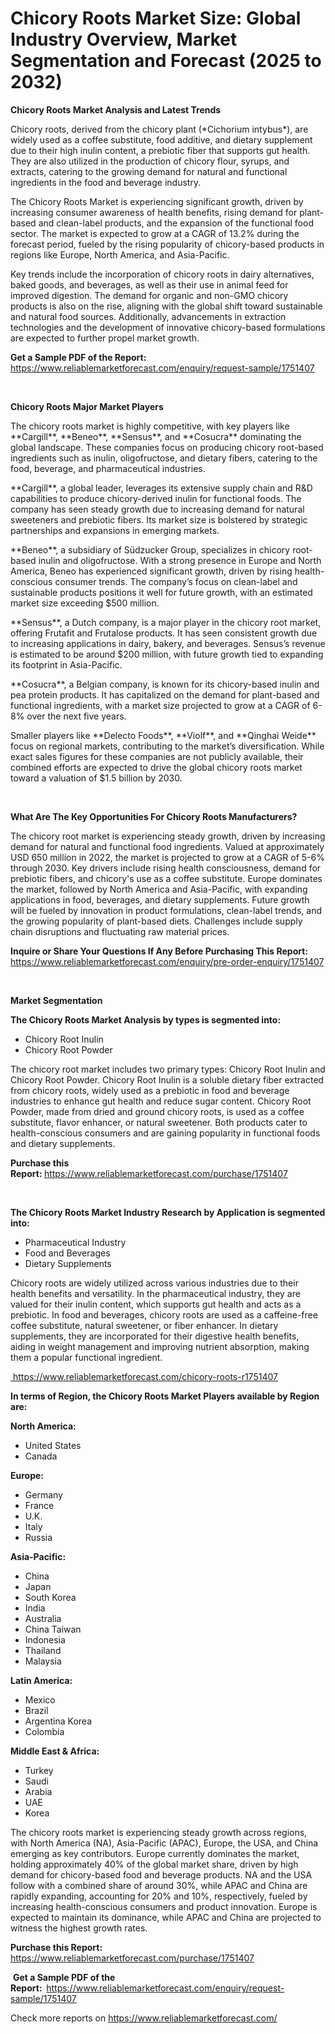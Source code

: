 <p><h1>Chicory Roots Market Size: Global Industry Overview, Market Segmentation and Forecast (2025 to 2032)</h1></p><p><strong>Chicory Roots Market Analysis and Latest Trends</strong></p>
<p><p>Chicory roots, derived from the chicory plant (*Cichorium intybus*), are widely used as a coffee substitute, food additive, and dietary supplement due to their high inulin content, a prebiotic fiber that supports gut health. They are also utilized in the production of chicory flour, syrups, and extracts, catering to the growing demand for natural and functional ingredients in the food and beverage industry.</p><p>The Chicory Roots Market is experiencing significant growth, driven by increasing consumer awareness of health benefits, rising demand for plant-based and clean-label products, and the expansion of the functional food sector. The market is expected to grow at a CAGR of 13.2% during the forecast period, fueled by the rising popularity of chicory-based products in regions like Europe, North America, and Asia-Pacific.</p><p>Key trends include the incorporation of chicory roots in dairy alternatives, baked goods, and beverages, as well as their use in animal feed for improved digestion. The demand for organic and non-GMO chicory products is also on the rise, aligning with the global shift toward sustainable and natural food sources. Additionally, advancements in extraction technologies and the development of innovative chicory-based formulations are expected to further propel market growth.</p></p>
<p><strong>Get a Sample PDF of the Report:&nbsp;</strong> <a href="https://www.reliablemarketforecast.com/enquiry/request-sample/1751407?utm_campaign=2200&utm_medium=2&utm_source=Github&utm_content=ia&utm_term=26012025&utm_id=chicory-roots">https://www.reliablemarketforecast.com/enquiry/request-sample/1751407</a></p>
<p>&nbsp;</p>
<p><strong>Chicory Roots Major Market Players</strong></p>
<p><p>The chicory roots market is highly competitive, with key players like **Cargill**, **Beneo**, **Sensus**, and **Cosucra** dominating the global landscape. These companies focus on producing chicory root-based ingredients such as inulin, oligofructose, and dietary fibers, catering to the food, beverage, and pharmaceutical industries.</p><p>**Cargill**, a global leader, leverages its extensive supply chain and R&D capabilities to produce chicory-derived inulin for functional foods. The company has seen steady growth due to increasing demand for natural sweeteners and prebiotic fibers. Its market size is bolstered by strategic partnerships and expansions in emerging markets.</p><p>**Beneo**, a subsidiary of Südzucker Group, specializes in chicory root-based inulin and oligofructose. With a strong presence in Europe and North America, Beneo has experienced significant growth, driven by rising health-conscious consumer trends. The company’s focus on clean-label and sustainable products positions it well for future growth, with an estimated market size exceeding $500 million.</p><p>**Sensus**, a Dutch company, is a major player in the chicory root market, offering Frutafit and Frutalose products. It has seen consistent growth due to increasing applications in dairy, bakery, and beverages. Sensus’s revenue is estimated to be around $200 million, with future growth tied to expanding its footprint in Asia-Pacific.</p><p>**Cosucra**, a Belgian company, is known for its chicory-based inulin and pea protein products. It has capitalized on the demand for plant-based and functional ingredients, with a market size projected to grow at a CAGR of 6-8% over the next five years.</p><p>Smaller players like **Delecto Foods**, **Violf**, and **Qinghai Weide** focus on regional markets, contributing to the market’s diversification. While exact sales figures for these companies are not publicly available, their combined efforts are expected to drive the global chicory roots market toward a valuation of $1.5 billion by 2030.</p></p>
<p>&nbsp;</p>
<p><strong>What Are The Key Opportunities For Chicory Roots Manufacturers?</strong></p>
<p><p>The chicory root market is experiencing steady growth, driven by increasing demand for natural and functional food ingredients. Valued at approximately USD 650 million in 2022, the market is projected to grow at a CAGR of 5-6% through 2030. Key drivers include rising health consciousness, demand for prebiotic fibers, and chicory's use as a coffee substitute. Europe dominates the market, followed by North America and Asia-Pacific, with expanding applications in food, beverages, and dietary supplements. Future growth will be fueled by innovation in product formulations, clean-label trends, and the growing popularity of plant-based diets. Challenges include supply chain disruptions and fluctuating raw material prices.</p></p>
<p><strong>Inquire or Share Your Questions If Any Before Purchasing This Report:</strong> <a href="https://www.reliablemarketforecast.com/enquiry/pre-order-enquiry/1751407?utm_campaign=2200&utm_medium=2&utm_source=Github&utm_content=ia&utm_term=26012025&utm_id=chicory-roots">https://www.reliablemarketforecast.com/enquiry/pre-order-enquiry/1751407</a></p>
<p>&nbsp;</p>
<p><strong>Market Segmentation</strong></p>
<p><strong>The Chicory Roots Market Analysis by types is segmented into:</strong></p>
<p><ul><li>Chicory Root Inulin</li><li>Chicory Root Powder</li></ul></p>
<p><p>The chicory root market includes two primary types: Chicory Root Inulin and Chicory Root Powder. Chicory Root Inulin is a soluble dietary fiber extracted from chicory roots, widely used as a prebiotic in food and beverage industries to enhance gut health and reduce sugar content. Chicory Root Powder, made from dried and ground chicory roots, is used as a coffee substitute, flavor enhancer, or natural sweetener. Both products cater to health-conscious consumers and are gaining popularity in functional foods and dietary supplements.</p></p>
<p><strong>Purchase this Report:&nbsp;</strong><a href="https://www.reliablemarketforecast.com/purchase/1751407?utm_campaign=2200&utm_medium=2&utm_source=Github&utm_content=ia&utm_term=26012025&utm_id=chicory-roots">https://www.reliablemarketforecast.com/purchase/1751407</a></p>
<p>&nbsp;</p>
<p><strong>The Chicory Roots Market Industry Research by Application is segmented into:</strong></p>
<p><ul><li>Pharmaceutical Industry</li><li>Food and Beverages</li><li>Dietary Supplements</li></ul></p>
<p><p>Chicory roots are widely utilized across various industries due to their health benefits and versatility. In the pharmaceutical industry, they are valued for their inulin content, which supports gut health and acts as a prebiotic. In food and beverages, chicory roots are used as a caffeine-free coffee substitute, natural sweetener, or fiber enhancer. In dietary supplements, they are incorporated for their digestive health benefits, aiding in weight management and improving nutrient absorption, making them a popular functional ingredient.</p></p>
<p><a href="https://www.reliablemarketforecast.com/chicory-roots-r1751407?utm_campaign=2200&utm_medium=2&utm_source=Github&utm_content=ia&utm_term=26012025&utm_id=chicory-roots">&nbsp;https://www.reliablemarketforecast.com/chicory-roots-r1751407</a></p>
<p><strong>In terms of Region, the Chicory Roots Market Players available by Region are:</strong></p>
<p>
    <p> <strong> North America: </strong>
        <ul>
            <li>United States</li>
            <li>Canada</li>
        </ul>
        </p> 
    <p> <strong> Europe: </strong>
        <ul>
            <li>Germany</li>
            <li>France</li>
            <li>U.K.</li>
            <li>Italy</li>
            <li>Russia</li>
        </ul>
        </p> 
    <p> <strong> Asia-Pacific: </strong>
        <ul>
            <li>China</li>
            <li>Japan</li>
            <li>South Korea</li>
            <li>India</li>
            <li>Australia</li>
            <li>China Taiwan</li>
            <li>Indonesia</li>
            <li>Thailand</li>
            <li>Malaysia</li>
        </ul>
        </p> 
    <p> <strong> Latin America: </strong>
        <ul>
            <li>Mexico</li>
            <li>Brazil</li>
            <li>Argentina Korea</li>
            <li>Colombia</li>
        </ul>
        </p> 
    <p> <strong> Middle East & Africa: </strong>
        <ul>
            <li>Turkey</li>
            <li>Saudi</li>
            <li>Arabia</li>
            <li>UAE</li>
            <li>Korea</li>
        </ul>
    </p>
    </p>
<p><p>The chicory roots market is experiencing steady growth across regions, with North America (NA), Asia-Pacific (APAC), Europe, the USA, and China emerging as key contributors. Europe currently dominates the market, holding approximately 40% of the global market share, driven by high demand for chicory-based food and beverage products. NA and the USA follow with a combined share of around 30%, while APAC and China are rapidly expanding, accounting for 20% and 10%, respectively, fueled by increasing health-conscious consumers and product innovation. Europe is expected to maintain its dominance, while APAC and China are projected to witness the highest growth rates.</p></p>
<p><strong>Purchase this Report: </strong><a href="https://www.reliablemarketforecast.com/purchase/1751407?utm_campaign=2200&utm_medium=2&utm_source=Github&utm_content=ia&utm_term=26012025&utm_id=chicory-roots">https://www.reliablemarketforecast.com/purchase/1751407</a></p>
<p>&nbsp;<strong>Get a Sample PDF of the Report:&nbsp;&nbsp;</strong><a href="https://www.reliablemarketforecast.com/enquiry/request-sample/1751407?utm_campaign=2200&utm_medium=2&utm_source=Github&utm_content=ia&utm_term=26012025&utm_id=chicory-roots">https://www.reliablemarketforecast.com/enquiry/request-sample/1751407</a></p>
<p><strong></strong></p>
<p>Check more reports on <a href="https://www.reliablemarketforecast.com/?utm_campaign=2200&utm_medium=2&utm_source=Github&utm_content=ia&utm_term=26012025&utm_id=chicory-roots">https://www.reliablemarketforecast.com/</a></p>